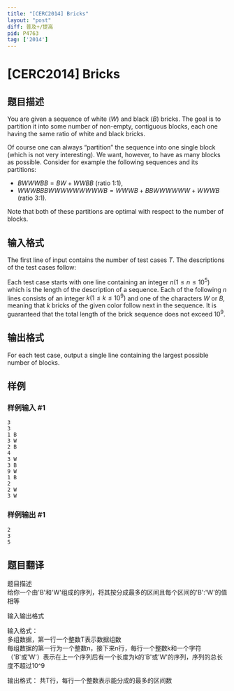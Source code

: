 ```yaml
---
title: "[CERC2014] Bricks"
layout: "post"
diff: 普及+/提高
pid: P4763
tag: ['2014']
---
```

# [CERC2014] Bricks
## 题目描述

You are given a sequence of white $(W)$ and black $(B)$ bricks. The goal is to partition it into some number of non-empty, contiguous blocks, each one having the same ratio of white and black bricks.

Of course one can always “partition” the sequence into one single block (which is not very interesting). We want, however, to have as many blocks as possible. Consider for example the following sequences and its partitions:

   - $BWWWBB = BW + WWBB$ (ratio 1:1),
   - $WWWBBBWWWWWWWWWB = WWWB + BBWWWWWW + WWWB$ (ratio 3:1).

Note that both of these partitions are optimal with respect to the number of blocks.

## 输入格式

The first line of input contains the number of test cases $T$. The descriptions of the test cases follow:

Each test case starts with one line containing an integer $n(1 \le n \le 10^5)$ which is the length of the description of a sequence. Each of the following $n$ lines consists of an integer $k(1 \le k \le 10^9)$ and one of the characters $W$ or $B$, meaning that $k$ bricks of the given color follow next in the sequence. It is guaranteed that the total length of the brick sequence does not exceed $10^9$.
## 输出格式

For each test case, output a single line containing the largest possible number of blocks.

## 样例

### 样例输入 #1
```
3
3
1 B
3 W
2 B
4
3 W
3 B
9 W
1 B
2
2 W
3 W
```
### 样例输出 #1
```
2
3
5
```
## 题目翻译

题目描述  
给你一个由'B'和'W'组成的序列，将其按分成最多的区间且每个区间的'B':'W'的值相等  

输入输出格式  

输入格式：  
多组数据，第一行一个整数T表示数据组数  
每组数据的第一行为一个整数n，接下来n行，每行一个整数k和一个字符（'B'或'W'）表示在上一个序列后有一个长度为k的'B'或'W'的序列，序列的总长度不超过10^9  

输出格式：
共T行，每行一个整数表示能分成的最多的区间数  
